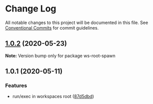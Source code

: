 # Change Log

All notable changes to this project will be documented in this file.
See [Conventional Commits](https://conventionalcommits.org) for commit guidelines.

## [1.0.2](https://github.com/bluelovers/ws-yarn-workspaces/compare/ws-root-spawn@1.0.1...ws-root-spawn@1.0.2) (2020-05-23)

**Note:** Version bump only for package ws-root-spawn





## 1.0.1 (2020-05-11)


### Features

* run/exec in workspaces root ([87d5dbd](https://github.com/bluelovers/ws-yarn-workspaces/commit/87d5dbd01b08400e6690aca858fe446f4cb2eb58))
